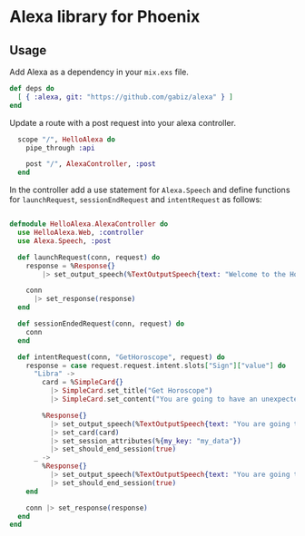 # Alexa library for Phoenix

## Usage

Add Alexa as a dependency in your `mix.exs` file.

```elixir
def deps do
  [ { :alexa, git: "https://github.com/gabiz/alexa" } ]
end
```

Update a route with a post request into your alexa controller. 

```elixir
  scope "/", HelloAlexa do
    pipe_through :api

    post "/", AlexaController, :post
  end

```

In the controller add a use statement for `Alexa.Speech` and define functions for `launchRequest`, `sessionEndRequest` and `intentRequest` as follows:

```elixir

defmodule HelloAlexa.AlexaController do
  use HelloAlexa.Web, :controller
  use Alexa.Speech, :post

  def launchRequest(conn, request) do
    response = %Response{} 
        |> set_output_speech(%TextOutputSpeech{text: "Welcome to the Horoscope."}) 

    conn
      |> set_response(response)
  end

  def sessionEndedRequest(conn, request) do
    conn
  end

  def intentRequest(conn, "GetHoroscope", request) do
    response = case request.request.intent.slots["Sign"]["value"] do
      "Libra" ->
        card = %SimpleCard{}
          |> SimpleCard.set_title("Get Horoscope")
          |> SimpleCard.set_content("You are going to have an unexpected event today.")

        %Response{} 
          |> set_output_speech(%TextOutputSpeech{text: "You are going to have an unexpected event today."}) 
          |> set_card(card)
          |> set_session_attributes(%{my_key: "my_data"})
          |> set_should_end_session(true)
      _ ->
        %Response{} 
          |> set_output_speech(%TextOutputSpeech{text: "You are going to meet an interesting person."}) 
          |> set_should_end_session(true)
    end

    conn |> set_response(response)
  end
end

```

